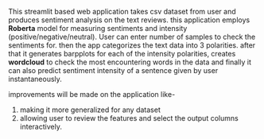 This streamlit based web application takes csv dataset from user and produces sentiment analysis on the text reviews. 
this application employs **Roberta** model for measuring sentiments and intensity (positive/negative/neutral). 
User can enter number of samples to check the sentiments for. then the app categorizes the text data into 3 polarities. 
after that it generates barpplots for each of the intensity polarities, creates **wordcloud** to check the most encountering words in the data
and finally it can also predict sentiment intensity of a sentence given by user instantaneously.

improvements will be made on the application like- 
1. making it more generalized for any dataset
2. allowing user to review the features and select the output columns interactively.
